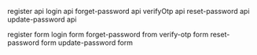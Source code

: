 <!-- Backend -->

register api
login api
forget-password api
verifyOtp api
reset-password api
update-password api





<!-- Frontend  -->

register form
login form
forget-password from
verify-otp form
reset-password form
update-password form


<!-- form ne sarkhi rite link karavana baki che aji -->

